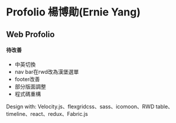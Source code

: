 # Profolio 楊博勛(Ernie Yang)

## Web Profolio

#### 待改善

* 中英切換
* nav bar在rwd改為漢堡選單
* footer改善
* 部分版面調整
* 程式碼重構

Design with: Velocity.js、flexgridcss、sass、icomoon、RWD table、timeline、react、redux、Fabric.js
